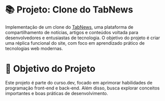 # 📚 Projeto: Clone do TabNews

Implementação de um clone do [TabNews](https://www.tabnews.com.br/), uma plataforma de compartilhamento de notícias, artigos e conteúdos voltada para desenvolvedores e entusiastas de tecnologia. O objetivo do projeto é criar uma réplica funcional do site, com foco em aprendizado prático de tecnologias web modernas.

# 🎯 Objetivo do Projeto

Este projeto é parte do curso.dev, focado em aprimorar habilidades de programação front-end e back-end. Além disso, busca explorar conceitos importantes e boas práticas de desenvolvimento.
